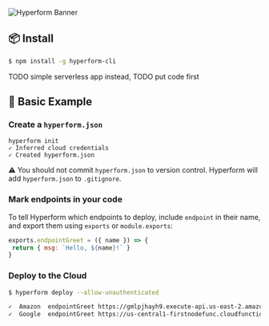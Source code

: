 ![Hyperform Banner](https://github.com/qngapparat/hyperform/blob/master/hyperform-banner.png)

## 📦 Install

```sh
$ npm install -g hyperform-cli
```
TODO simple serverless app instead,
TODO put code first

## 🧪 Basic Example

### Create a `hyperform.json`
```
hyperform init
✓ Inferred cloud credentials
✓ Created hyperform.json
``` 

:warning: You should not commit `hyperform.json` to version control. Hyperform will add `hyperform.json` to `.gitignore`.

### Mark endpoints in your code

To tell Hyperform which endpoints to deploy, include `endpoint` in their name, and export them using `exports` or `module.exports`:

```js
exports.endpointGreet = ({ name }) => {
 return { msg: `Hello, ${name}!` }
}
```

### Deploy to the Cloud

```sh 
$ hyperform deploy --allow-unauthenticated

✓  Amazon  endpointGreet https://gmlpjhayh9.execute-api.us-east-2.amazonaws.com
✓  Google  endpointGreet https://us-central1-firstnodefunc.cloudfunctions.net/endpointGreet


```


